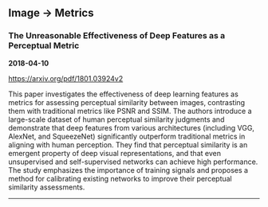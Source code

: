 ## Image -> Metrics



### The Unreasonable Effectiveness of Deep Features as a Perceptual Metric

**2018-04-10**

https://arxiv.org/pdf/1801.03924v2

This paper investigates the effectiveness of deep learning features as metrics for assessing perceptual similarity between images, contrasting them with traditional metrics like PSNR and SSIM. The authors introduce a large-scale dataset of human perceptual similarity judgments and demonstrate that deep features from various architectures (including VGG, AlexNet, and SqueezeNet) significantly outperform traditional metrics in aligning with human perception. They find that perceptual similarity is an emergent property of deep visual representations, and that even unsupervised and self-supervised networks can achieve high performance. The study emphasizes the importance of training signals and proposes a method for calibrating existing networks to improve their perceptual similarity assessments.

---